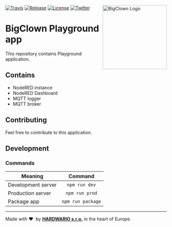 <a href="https://www.bigclown.com/"><img src="https://bigclown.sirv.com/logo.png" width="200" alt="BigClown Logo" align="right"></a>

[![Travis](https://img.shields.io/travis/bigclownlabs/bch-playground/master.svg)](https://travis-ci.org/bigclownlabs/bch-playground)
[![Release](https://img.shields.io/github/release/bigclownlabs/bch-playground.svg)](https://github.com/bigclownlabs/bch-playground/releases)
[![License](https://img.shields.io/github/license/bigclownlabs/bc-bch-playground.svg)](https://github.com/bigclownlabs/bch-playground/blob/master/LICENSE)
[![Twitter](https://img.shields.io/twitter/follow/BigClownLabs.svg?style=social&label=Follow)](https://twitter.com/BigClownLabs)

# BigClown Playground app

This repository contains Playground application.

## Contains
- NodeRED instance
- NodeRED Dashboard
- MQTT logger
- MQTT broker

## Contributing

Feel free to contribute to this application.

## Development

### Commands

|       Meaning      |      Command      |
| ------------------ | :---------------: |
| Development server |   `npm run dev`   |
| Production server  |   `npm run prod`  |
| Package app        | `npm run package` |

---

Made with &#x2764;&nbsp; by [**HARDWARIO s.r.o.**](https://www.hardwario.com/) in the heart of Europe.

